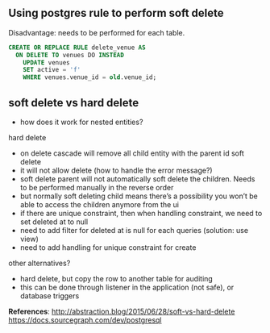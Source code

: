 ## Using postgres rule to perform soft delete

Disadvantage: needs to be performed for each table.

```sql
CREATE OR REPLACE RULE delete_venue AS
  ON DELETE TO venues DO INSTEAD
    UPDATE venues
    SET active = 'f'
    WHERE venues.venue_id = old.venue_id;
```



## soft delete vs hard delete
- how does it work for nested entities?

hard delete
- on delete cascade will remove all child entity with the parent id
soft delete
- it will not allow delete (how to handle the error message?)
- soft delete parent will not automatically soft delete the children. Needs to be performed manually in the reverse order
- but normally soft deleting child means there’s a possibility you won’t be able to access the children anymore from the ui
- if there are unique constraint, then when handling constraint, we need to set deleted at to null
- need to add filter for deleted at is null for each queries (solution: use view)
- need to add handling for unique constraint for create

other alternatives?
- hard delete, but copy the row to another table for auditing
- this can be done through listener in the application (not safe), or database triggers


**References**:
http://abstraction.blog/2015/06/28/soft-vs-hard-delete
https://docs.sourcegraph.com/dev/postgresql
